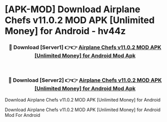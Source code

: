 # [APK-MOD] Download Airplane Chefs v11.0.2 MOD APK [Unlimited Money] for Android - hv44z


<div align="center">
<h3>🔴 Download [Server1] 👉👉 <a href="https://apk-comot.site?title=Airplane_Chefs_v11.0.2_MOD_APK_[Unlimited_Money]_for_Android">Airplane Chefs v11.0.2 MOD APK [Unlimited Money] for Android Mod Apk</a></h3><br>
<h3>🔴 Download [Server2] 👉👉 <a href="https://apk-comot.site?title=Airplane_Chefs_v11.0.2_MOD_APK_[Unlimited_Money]_for_Android">Airplane Chefs v11.0.2 MOD APK [Unlimited Money] for Android Mod Apk</a></h3>
</div>



Download Airplane Chefs v11.0.2 MOD APK [Unlimited Money] for Android 

Download Airplane Chefs v11.0.2 MOD APK [Unlimited Money] for Android Mod For Android